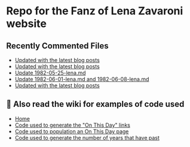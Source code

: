 # Repo for the Fanz of Lena Zavaroni website

## Recently Commented Files
<!-- BLOG-POST-LIST:START -->
- [Updated with the latest blog posts](https://github.com/FanzOfLenaZavaroni/fanzoflenazavaroni.github.io/commit/0f3242c3b7c9752724ac48f7fb853177ff1240de)
- [Updated with the latest blog posts](https://github.com/FanzOfLenaZavaroni/fanzoflenazavaroni.github.io/commit/296e692f3cdb3bc6a0221ff50a9eb93bdac6a079)
- [Update 1982-05-25-lena.md](https://github.com/FanzOfLenaZavaroni/fanzoflenazavaroni.github.io/commit/9e751374311d78bc14bc4b740df827d262cac667)
- [Update 1982-06-01-lena.md and 1982-06-08-lena.md](https://github.com/FanzOfLenaZavaroni/fanzoflenazavaroni.github.io/commit/51a4f976973fd377e01eebbb80b6322170aecfa8)
- [Updated with the latest blog posts](https://github.com/FanzOfLenaZavaroni/fanzoflenazavaroni.github.io/commit/d07fd5acffb66ee237e1790a735b01efe6558a39)
<!-- BLOG-POST-LIST:END -->

## :notebook: Also read the wiki for examples of code used
* [Home](https://github.com/FanzOfLenaZavaroni/fanzoflenazavaroni.github.io/wiki)
* [Code used to generate the "On This Day" links](https://github.com/FanzOfLenaZavaroni/fanzoflenazavaroni.github.io/wiki/On-This-Day-Code)
* [Code used to population an On This Day page](https://github.com/FanzOfLenaZavaroni/fanzoflenazavaroni.github.io/wiki/Code-used-to-population-an-On-This-Day-page)
* [Code used to generate the number of years that have past](https://github.com/FanzOfLenaZavaroni/fanzoflenazavaroni.github.io/wiki/Number-of-years-gone-by-code)
